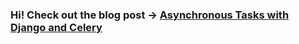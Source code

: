 ### Hi! Check out the blog post -> [Asynchronous Tasks with Django and Celery](https://realpython.com/blog/python/asynchronous-tasks-with-django-and-celery)
